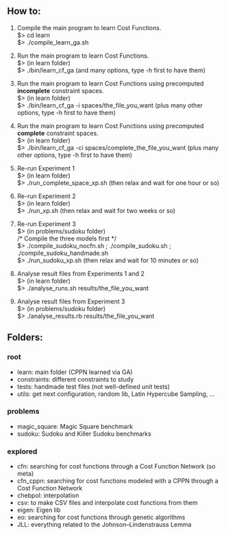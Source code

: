 ## How to:

1. Compile the main program to learn Cost Functions.\
$> cd learn\
$> ./compile_learn_ga.sh

2. Run the main program to learn Cost Functions.\
$> (in learn folder)\
$> ./bin/learn_cf_ga (and many options, type -h first to have them)

3. Run the main program to learn Cost Functions using precomputed **incomplete** constraint spaces.\
$> (in learn folder)\
$> ./bin/learn_cf_ga -i spaces/the_file_you_want (plus many other options, type -h first to have them)

4. Run the main program to learn Cost Functions using precomputed **complete** constraint spaces.\
$> (in learn folder)\
$> ./bin/learn_cf_ga -ci spaces/complete_the_file_you_want (plus many other options, type -h first to have them)

5. Re-run Experiment 1\
$> (in learn folder)\
$> ./run_complete_space_xp.sh (then relax and wait for one hour or so)

6. Re-run Experiment 2\
$> (in learn folder)\
$> ./run_xp.sh (then relax and wait for two weeks or so)

7. Re-run Experiment 3\
$> (in problems/sudoku folder)\
/* Compile the three models first */\
$> ./compile_sudoku_nocfn.sh ; ./compile_sudoku.sh ; ./compile_sudoku_handmade.sh\
$> ./run_sudoku_xp.sh (then relax and wait for 10 minutes or so)

8. Analyse result files from Experiments 1 and 2\
$> (in learn folder)\
$> ./analyse_runs.sh results/the_file_you_want

9. Analyse result files from Experiment 3\
$> (in problems/sudoku folder)\
$> ./analyse_results.rb results/the_file_you_want



## Folders:

### root

* learn: main folder (CPPN learned via GA)
* constraints: different constraints to study
* tests: handmade test files (not well-defined unit tests)
* utils: get next configuration, random lib, Latin Hypercube Sampling, ...

### problems

* magic_square: Magic Square benchmark
* sudoku: Sudoku and Killer Sudoku benchmarks

### explored

* cfn: searching for cost functions through a Cost Function Network (so meta)
* cfn_cppn: searching for cost functions modeled with a CPPN through a Cost Function Network
* chebpol: interpolation
* csv: to make CSV files and interpolate cost functions from them
* eigen: Eigen lib
* eo: searching for cost functions through genetic algorithms
* JLL: everything related to the Johnson–Lindenstrauss Lemma 

